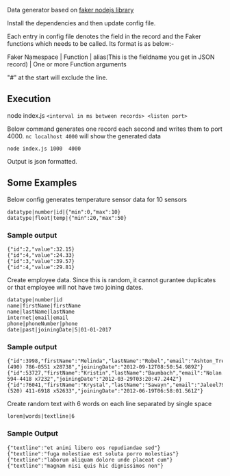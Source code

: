 Data generator based on [faker nodejs library](https://github.com/Marak/faker.js)

Install the dependencies and then update config file. 

Each entry in config file denotes the field in the record and the Faker functions which needs to be called. Its format is as below:-

Faker Namespace | Function | alias(This is the fieldname you get in JSON record) | One or more Function arguments

"#" at the start will exclude the line.

## Execution
node index.js `<interval in ms between records> <listen port>`

Below command generates one record each second and writes them to port 4000. `nc localhost 4000` will show the generated data
```
node index.js 1000  4000
```

Output is json formatted.
## Some Examples

Below config generates temperature sensor data for 10 sensors
```
datatype|number|id|{"min":0,"max":10}
datatype|float|temp|{"min":20,"max":50}
```
### Sample output
```
{"id":2,"value":32.15}
{"id":4,"value":24.33}
{"id":3,"value":39.57}
{"id":4,"value":29.81}
```
Create employee data. Since this is random, it cannot gurantee duplicates or that employee will not have two joining dates.
```
datatype|number|id
name|firstName|firstName
name|lastName|lastName
internet|email|email
phone|phoneNumber|phone
date|past|joiningDate|5|01-01-2017
```
### Sample output 
```
{"id":3998,"firstName":"Melinda","lastName":"Robel","email":"Ashton_Tremblay29@yahoo.com","phone":"(490) 786-0551 x28738","joiningDate":"2012-09-12T08:50:54.989Z"}
{"id":53727,"firstName":"Kristin","lastName":"Baumbach","email":"Nolan.Bernier@hotmail.com","phone":"786-594-4418 x7232","joiningDate":"2012-03-29T03:20:47.244Z"}
{"id":76041,"firstName":"Krystal","lastName":"Sawayn","email":"Jaleel79@hotmail.com","phone":"(520) 411-6918 x52633","joiningDate":"2012-06-19T06:58:01.561Z"}
```
Create random text with 6 words on each line separated by single space 
```
lorem|words|textline|6
```
### Sample Output
```
{"textline":"et animi libero eos repudiandae sed"}
{"textline":"fuga molestiae est soluta porro molestias"}
{"textline":"laborum aliquam dolore unde placeat cum"}
{"textline":"magnam nisi quis hic dignissimos non"}
```
